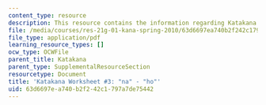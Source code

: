 ```yaml
---
content_type: resource
description: This resource contains the information regarding Katakana.
file: /media/courses/res-21g-01-kana-spring-2010/63d6697ea740b2f242c1797a7de75442_MITRES_21G_01S10_k3.pdf
file_type: application/pdf
learning_resource_types: []
ocw_type: OCWFile
parent_title: Katakana
parent_type: SupplementalResourceSection
resourcetype: Document
title: 'Katakana Worksheet #3: "na" - "ho"'
uid: 63d6697e-a740-b2f2-42c1-797a7de75442
---
```

